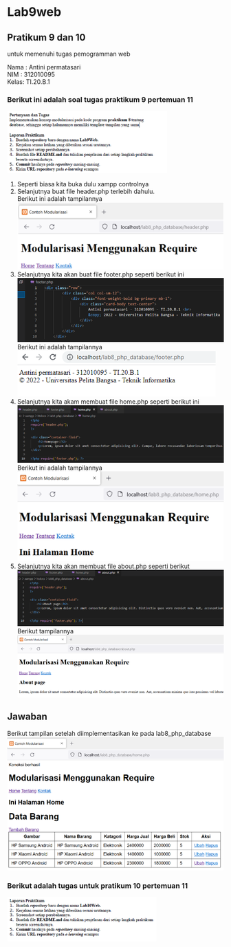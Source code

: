 # Lab9web
## Pratikum 9 dan 10
untuk memenuhi tugas pemogramman web

Nama : Antini permatasari<br>
NIM  : 312010095<br>
Kelas: TI.20.B.1<br>

### Berikut ini adalah soal tugas praktikum 9 pertemuan 11<br>
![Gambar](Gambar/Gambar1.png)<br>

1. Seperti biasa kita buka dulu xampp controlnya<br>
2. Selanjutnya buat file header.php terlebih dahulu.<br>
Berikut ini adalah tampilannya<br>
![Gambar](Gambar/Gambar2.png)<br>
3. Selanjutnya kita akan buat file footer.php seperti berikut ini<br>
![Gambar](Gambar/Gambar3.png)<br>
Berikut ini adalah tampilannya<br>
![Gambar](Gambar/Gambar4.png)<br>
4. Selanjutnya kita akam membuat file home.php seperti berikut ini<br>
![Gambar](Gambar/Gambar5.png)<br>
Berikut ini adalah tampilannya<br>
![Gambar](Gambar/Gambar6.png)<br>
5. Selanjutnya kita akan membuat file about.php seperti berikut<br>
![Gambar](Gambar/Gambar7.png)<br>
Berikut tampilannya<br>
![Gambar](Gambar/Gambar8.png)<br>

## Jawaban
Berikut tampilan setelah diimplementasikan ke pada lab8_php_database<br>
![Gambar](Gambar/Gambar9.png)<br>

### Berikut adalah tugas untuk pratikum 10 pertemuan 11<br>
![Gambar](Gambar/Gambar10.png)<br>




